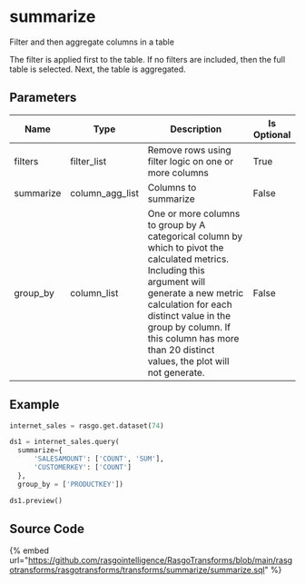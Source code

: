 

# summarize

Filter and then aggregate columns in a table

The filter is applied first to the table. If no filters are included, then the full table is selected.
Next, the table is aggregated.


## Parameters

|   Name    |      Type       |                                                                                                                                        Description                                                                                                                                         | Is Optional |
| --------- | --------------- | ------------------------------------------------------------------------------------------------------------------------------------------------------------------------------------------------------------------------------------------------------------------------------------------ | ----------- |
| filters   | filter_list     | Remove rows using filter logic on one or more columns                                                                                                                                                                                                                                      | True        |
| summarize | column_agg_list | Columns to summarize                                                                                                                                                                                                                                                                       | False       |
| group_by  | column_list     | One or more columns to group by A categorical column by which to pivot the calculated metrics. Including this argument will generate a new metric calculation for each distinct value in the group by column. If this column has more than 20 distinct values, the plot will not generate. | False       |


## Example

```python
internet_sales = rasgo.get.dataset(74)

ds1 = internet_sales.query(
  summarize={
      'SALESAMOUNT': ['COUNT', 'SUM'],
      'CUSTOMERKEY': ['COUNT']
  },
  group_by = ['PRODUCTKEY'])

ds1.preview()
```

## Source Code

{% embed url="https://github.com/rasgointelligence/RasgoTransforms/blob/main/rasgotransforms/rasgotransforms/transforms/summarize/summarize.sql" %}

